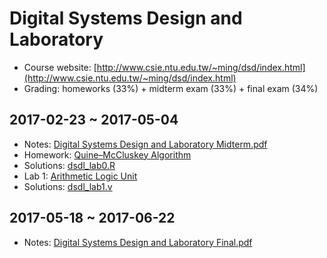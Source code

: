 # Digital Systems Design and Laboratory

- Course website: [http://www.csie.ntu.edu.tw/~ming/dsd/index.html](http://www.csie.ntu.edu.tw/~ming/dsd/index.html)
- Grading: homeworks (33%) + midterm exam (33%) + final exam (34%)

## 2017-02-23 ~ 2017-05-04

- Notes: [Digital Systems Design and Laboratory Midterm.pdf](Digital%20Systems%20Design%20and%20Laboratory/Digital%20Systems%20Design%20and%20Laboratory%20Midterm.pdf)
- Homework: [Quine–McCluskey Algorithm](https://docs.google.com/presentation/d/1gotykldCIuGPtFzyXYyp4BCMZ17qv0wT3Ba41IpxOFk/edit#slide=id.g1f1845eb91_0_62)
- Solutions: [dsdl_lab0.R](../Packages/csie/Digital%20Systems%20Design%20and%20Laboratory/dsdl_lab0.R)
- Lab 1: [Arithmetic Logic Unit](https://docs.google.com/presentation/d/1opmIxjqCOCFR38Mq9TX5y-JEtV2IITKe-bQHgkPKGjc/edit?usp=sharing)
- Solutions: [dsdl_lab1.v](../Packages/csie/Digital%20Systems%20Design%20and%20Laboratory/dsdl_lab1.v)

## 2017-05-18 ~ 2017-06-22

- Notes: [Digital Systems Design and Laboratory Final.pdf](Digital%20Systems%20Design%20and%20Laboratory/Digital%20Systems%20Design%20and%20Laboratory%20Final.pdf)

